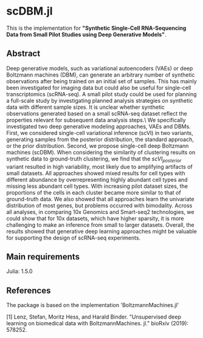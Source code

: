 # scDBM.jl  
This is the implementation for **"Synthetic Single-Cell RNA-Sequencing Data from Small Pilot Studies using Deep Generative Models"**.

## Abstract  
Deep generative models, such as variational autoencoders (VAEs) or deep Boltzmann machines (DBM), can generate an arbitrary number of synthetic observations after being trained on an initial set of samples. This has mainly been investigated for imaging data but could also be useful for single-cell transcriptomics (scRNA-seq). A small pilot study could be used for planning a full-scale study by investigating planned analysis strategies on synthetic data with different sample sizes. It is unclear whether synthetic observations generated based on a small scRNA-seq dataset reflect the properties relevant for subsequent data analysis steps.\\
We specifically investigated two deep generative modeling approaches, VAEs and DBMs. First, we considered single-cell variational inference (scVI) in two variants, generating samples from the posterior distribution, the standard approach, or the prior distribution. Second, we propose single-cell deep Boltzmann machines (scDBM). When considering the similarity of clustering results on synthetic data to ground-truth clustering, we find that the $scVI_{posterior}$ variant resulted in high variability, most likely due to amplifying artifacts of small datasets. All approaches showed mixed results for cell types with different abundance by overrepresenting highly abundant cell types and missing less abundant cell types. With increasing pilot dataset sizes, the proportions of the cells in each cluster became more similar to that of ground-truth data. We also showed that all approaches learn the univariate distribution of most genes, but problems occurred with bimodality. Across all analyses, in comparing 10x Genomics and Smart-seq2 technologies, we could show that for 10x datasets, which have higher sparsity, it is more challenging to make an inference from small to larger datasets. Overall, the results showed that generative deep learning approaches might be valuable for supporting the design of scRNA-seq experiments.

## Main requirements  
Julia: 1.5.0

## References  

The package is based on the implementation 'BoltzmannMachines.jl'

[1] Lenz, Stefan, Moritz Hess, and Harald Binder. "Unsupervised deep learning on biomedical data with BoltzmannMachines. jl." bioRxiv (2019): 578252.


